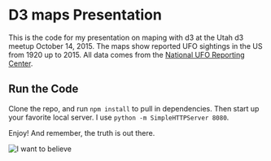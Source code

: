 # D3 maps Presentation

This is the code for my presentation on maping with d3 at the Utah d3 meetup October 14, 2015. The maps show reported UFO sightings in the US from 1920 up to 2015. All data comes from the [National UFO Reporting Center](http://www.nuforc.org/).

## Run the Code

Clone the repo, and run `npm install` to pull in dependencies. Then start up your favorite local server. I use `python -m SimpleHTTPServer 8080`.

Enjoy! And remember, the truth is out there.

![I want to believe](http://techgnosis.com/wp-content/uploads/2005/03/the-truth-is-out-there-i-want-to-believe_preview.jpg)
